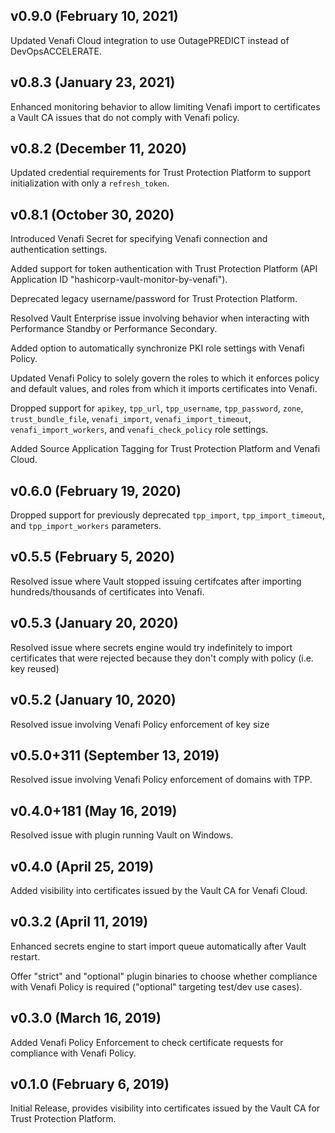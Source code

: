 ## v0.9.0 (February 10, 2021)

Updated Venafi Cloud integration to use OutagePREDICT instead of DevOpsACCELERATE.

## v0.8.3 (January 23, 2021)

Enhanced monitoring behavior to allow limiting Venafi import to certificates a Vault CA issues that do not comply with Venafi policy.

## v0.8.2 (December 11, 2020)

Updated credential requirements for Trust Protection Platform to support initialization with only a `refresh_token`.

## v0.8.1 (October 30, 2020)

Introduced Venafi Secret for specifying Venafi connection and authentication settings.

Added support for token authentication with Trust Protection Platform (API Application ID "hashicorp-vault-monitor-by-venafi").

Deprecated legacy username/password for Trust Protection Platform.

Resolved Vault Enterprise issue involving behavior when interacting with Performance Standby or Performance Secondary.

Added option to automatically synchronize PKI role settings with Venafi Policy.

Updated Venafi Policy to solely govern the roles to which it enforces policy and default values, and roles from which it imports certificates into Venafi.

Dropped support for `apikey`, `tpp_url`, `tpp_username`, `tpp_password`, `zone`, `trust_bundle_file`, `venafi_import`, `venafi_import_timeout`, `venafi_import_workers`, and `venafi_check_policy` role settings.

Added Source Application Tagging for Trust Protection Platform and Venafi Cloud.

## v0.6.0 (February 19, 2020)

Dropped support for previously deprecated `tpp_import`, `tpp_import_timeout`, and `tpp_import_workers` parameters.

## v0.5.5 (February 5, 2020)

Resolved issue where Vault stopped issuing certifcates after importing hundreds/thousands of certificates into Venafi.

## v0.5.3 (January 20, 2020)

Resolved issue where secrets engine would try indefinitely to import certificates that were rejected because they don't comply with policy (i.e. key reused)

## v0.5.2 (January 10, 2020)

Resolved issue involving Venafi Policy enforcement of key size

## v0.5.0+311 (September 13, 2019)

Resolved issue involving Venafi Policy enforcement of domains with TPP.

## v0.4.0+181 (May 16, 2019)

Resolved issue with plugin running Vault on Windows.

## v0.4.0 (April 25, 2019)

Added visibility into certificates issued by the Vault CA for Venafi Cloud. 

## v0.3.2 (April 11, 2019)

Enhanced secrets engine to start import queue automatically after Vault restart.

Offer "strict" and "optional" plugin binaries to choose whether compliance with Venafi Policy is required ("optional" targeting test/dev use cases). 

## v0.3.0 (March 16, 2019)

Added Venafi Policy Enforcement to check certificate requests for compliance with Venafi Policy.

## v0.1.0 (February 6, 2019)

Initial Release, provides visibility into certificates issued by the Vault CA for Trust Protection Platform.
